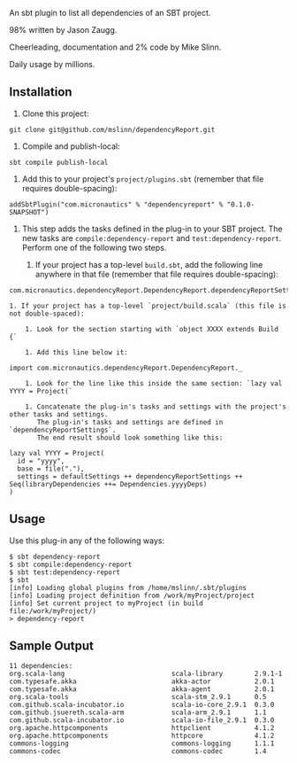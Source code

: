 An sbt plugin to list all dependencies of an SBT project.

98% written by Jason Zaugg.

Cheerleading, documentation and 2% code by Mike Slinn.

Daily usage by millions.

## Installation

 1. Clone this project:
````
git clone git@github.com/mslinn/dependencyReport.git
````

 1. Compile and publish-local:
````
sbt compile publish-local
````

 1. Add this to your project's `project/plugins.sbt` (remember that file requires double-spacing):
````
addSbtPlugin("com.micronautics" % "dependencyreport" % "0.1.0-SNAPSHOT")
````

 1. This step adds the tasks defined in the plug-in to your SBT project.
    The new tasks are `compile:dependency-report` and `test:dependency-report`.
    Perform one of the following two steps.

    1. If your project has a top-level `build.sbt`, add the following line anywhere in that file (remember that file requires double-spacing):
````
com.micronautics.dependencyReport.DependencyReport.dependencyReportSettings
````

    1. If your project has a top-level `project/build.scala` (this file is not double-spaced):

        1. Look for the section starting with `object XXXX extends Build {`

        1. Add this line below it:
````
import com.micronautics.dependencyReport.DependencyReport._
````

        1. Look for the line like this inside the same section: `lazy val YYYY = Project(`

        1. Concatenate the plug-in's tasks and settings with the project's other tasks and settings.
           The plug-in's tasks and settings are defined in `dependencyReportSettings`.
           The end result should look something like this:

````
lazy val YYYY = Project(
  id = "yyyy",
  base = file("."),
  settings = defaultSettings ++ dependencyReportSettings ++ Seq(libraryDependencies ++= Dependencies.yyyyDeps)
)
````

## Usage

Use this plug-in any of the following ways:

````
$ sbt dependency-report
$ sbt compile:dependency-report
$ sbt test:dependency-report
$ sbt
[info] Loading global plugins from /home/mslinn/.sbt/plugins
[info] Loading project definition from /work/myProject/project
[info] Set current project to myProject (in build file:/work/myProject/)
> dependency-report
````

## Sample Output

````
11 dependencies:
org.scala-lang                           scala-library        2.9.1-1
com.typesafe.akka                        akka-actor           2.0.1
com.typesafe.akka                        akka-agent           2.0.1
org.scala-tools                          scala-stm_2.9.1      0.5
com.github.scala-incubator.io            scala-io-core_2.9.1  0.3.0
com.github.jsuereth.scala-arm            scala-arm_2.9.1      1.1
com.github.scala-incubator.io            scala-io-file_2.9.1  0.3.0
org.apache.httpcomponents                httpclient           4.1.2
org.apache.httpcomponents                httpcore             4.1.2
commons-logging                          commons-logging      1.1.1
commons-codec                            commons-codec        1.4
````
